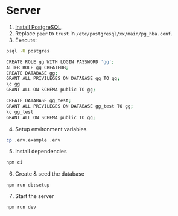 # Server

1. [Install PostgreSQL](https://www.postgresql.org/download/linux/debian/).
2. Replace `peer` to `trust` in `/etc/postgresql/xx/main/pg_hba.conf`.
3. Execute:

```sh
psql -U postgres

CREATE ROLE gg WITH LOGIN PASSWORD 'gg';
ALTER ROLE gg CREATEDB;
CREATE DATABASE gg;
GRANT ALL PRIVILEGES ON DATABASE gg TO gg;
\c gg
GRANT ALL ON SCHEMA public TO gg;

CREATE DATABASE gg_test;
GRANT ALL PRIVILEGES ON DATABASE gg_test TO gg;
\c gg_test
GRANT ALL ON SCHEMA public TO gg;
```

4. Setup environment variables

```sh
cp .env.example .env
```

5. Install dependencies

```sh
npm ci
```

6. Create & seed the database

```
npm run db:setup
```

7. Start the server

```
npm run dev
```
